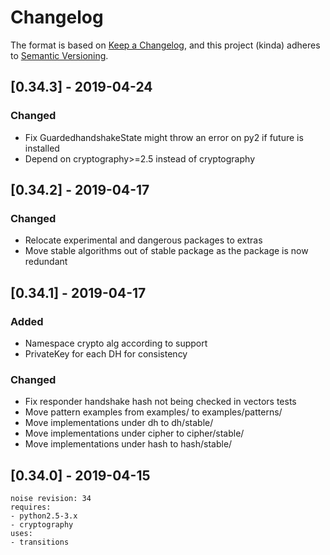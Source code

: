 # Changelog

The format is based on [Keep a Changelog](https://keepachangelog.com/en/1.0.0/),
and this project (kinda) adheres to [Semantic Versioning](https://semver.org/spec/v2.0.0.html).

## [0.34.3] - 2019-04-24

### Changed

- Fix GuardedhandshakeState might throw an error on py2 if future is installed
- Depend on cryptography>=2.5 instead of cryptography

## [0.34.2] - 2019-04-17

### Changed

- Relocate experimental and dangerous packages to extras
- Move stable algorithms out of stable package as the package is now redundant

## [0.34.1] - 2019-04-17

### Added

- Namespace crypto alg according to support
- PrivateKey for each DH for consistency

### Changed

- Fix responder handshake hash not being checked in vectors tests
- Move pattern examples from examples/ to examples/patterns/
- Move implementations under dh to dh/stable/
- Move implementations under cipher to cipher/stable/
- Move implementations under hash to hash/stable/

## [0.34.0] - 2019-04-15
```
noise revision: 34
requires:
- python2.5-3.x
- cryptography
uses:
- transitions
```
